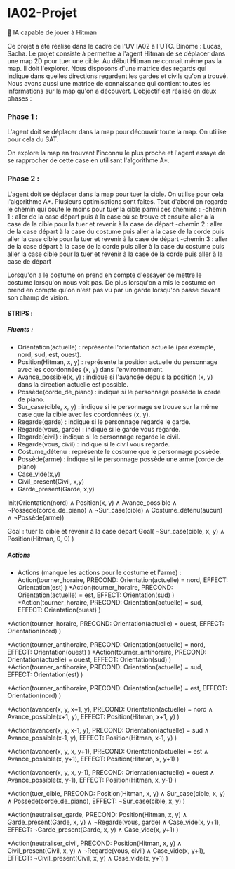 # IA02-Projet
:robot: IA capable de jouer à Hitman

Ce projet a été réalisé dans le cadre de l'UV IA02 à l'UTC.
Binôme : Lucas, Sacha.
Le projet consiste à permettre à l'agent Hitman de se déplacer dans une map 2D pour tuer une cible.
Au début Hitman ne connait même pas la map. Il doit l'explorer.
Nous disposons d'une matrice des regards qui indique dans quelles directions regardent les gardes et civils 
qu'on a trouvé.
Nous avons aussi une matrice de connaissance qui contient toutes les informations sur la map qu'on a découvert.
L'objectif est réalisé en deux phases : 

### Phase 1 :
L'agent doit se déplacer dans la map pour découvrir toute la map.
On utilise pour cela du SAT.

On explore la map en trouvant l'inconnu le plus proche et l'agent essaye de se rapprocher de cette case
en utilisant l'algorithme A*.



### Phase 2 :
L'agent doit se déplacer dans la map pour tuer la cible.
On utilise pour cela l'algorithme A*. Plusieurs optimisations sont faites.
Tout d'abord on regarde le chemin qui coute le moins pour tuer la cible parmi ces chemins :
-chemin 1 : aller de la case départ puis à la case où se trouve et ensuite aller à la case de la cible pour la tuer et revenir à la case de départ
-chemin 2 : aller de la case départ à la case du costume puis aller à la case de la corde puis aller la case cible pour la tuer et revenir à la case de départ
-chemin 3 : aller de la case départ à la case de la corde puis aller à la case du costume puis aller la case cible pour la tuer et revenir à la case de la corde puis aller à la case de départ

Lorsqu'on a le costume on prend en compte d'essayer de mettre le costume lorsqu'on nous voit pas. 
De plus lorsqu'on a mis le costume on prend en compte qu'on n'est pas vu par un garde lorsqu'on passe devant
son champ de vision.

#### STRIPS :
##### Fluents :

* Orientation(actuelle) : représente l'orientation actuelle (par exemple, nord, sud, est, ouest).
* Position(Hitman, x, y) : représente la position actuelle du personnage avec les coordonnées (x, y) dans l'environnement.
* Avance_possible(x, y) : indique si l'avancée depuis la position (x, y) dans la direction actuelle est possible.
* Possède(corde_de_piano) : indique si le personnage possède la corde de piano.
* Sur_case(cible, x, y) : indique si le personnage se trouve sur la même case que la cible avec les coordonnées (x, y).
* Regarde(garde) : indique si le personnage regarde le garde.
* Regarde(vous, garde) : indique si le garde vous regarde.
* Regarde(civil) : indique si le personnage regarde le civil.
* Regarde(vous, civil) : indique si le civil vous regarde.
* Costume_détenu : représente le costume que le personnage possède.
* Possède(arme) : indique si le personnage possède une arme (corde de piano)
* Case_vide(x,y)
* Civil_present(Civil, x,y)
* Garde_present(Garde, x,y)






Init(Orientation(nord) ∧ Position(x, y) ∧ Avance_possible ∧ ¬Possède(corde_de_piano) ∧ ¬Sur_case(cible) ∧ Costume_détenu(aucun) ∧ ¬Possède(arme))


Goal : tuer la cible et revenir à la case départ
Goal(
¬Sur_case(cible, x, y) ∧ Position(Hitman, 0, 0)
)

##### Actions 
* Actions (manque les actions pour le costume et l'arme) : 
    Action(tourner_horaire,
    PRECOND: Orientation(actuelle) = nord,
    EFFECT: Orientation(est)
    )
*Action(tourner_horaire,
PRECOND: Orientation(actuelle) = est,
EFFECT: Orientation(sud)
)
*Action(tourner_horaire,
PRECOND: Orientation(actuelle) = sud,
EFFECT: Orientation(ouest)
)

*Action(tourner_horaire,
PRECOND: Orientation(actuelle) = ouest,
EFFECT: Orientation(nord)
)

*Action(tourner_antihoraire,
PRECOND: Orientation(actuelle) = nord,
EFFECT: Orientation(ouest)
)
*Action(tourner_antihoraire,
PRECOND: Orientation(actuelle) = ouest,
EFFECT: Orientation(sud)
)
*Action(tourner_antihoraire,
PRECOND: Orientation(actuelle) = sud,
EFFECT: Orientation(est)
)

*Action(tourner_antihoraire,
PRECOND: Orientation(actuelle) = est,
EFFECT: Orientation(nord)
)

*Action(avancer(x, y, x+1, y),
PRECOND: Orientation(actuelle) = nord ∧ Avance_possible(x+1, y),
EFFECT: Position(Hitman, x+1, y)
)

*Action(avancer(x, y, x-1, y),
PRECOND: Orientation(actuelle) = sud ∧ Avance_possible(x-1, y),
EFFECT: Position(Hitman, x-1, y)
)

*Action(avancer(x, y, x, y+1),
PRECOND: Orientation(actuelle) = est ∧ Avance_possible(x, y+1),
EFFECT: Position(Hitman, x, y+1)
)

*Action(avancer(x, y, x, y-1),
PRECOND: Orientation(actuelle) = ouest ∧ Avance_possible(x, y-1),
EFFECT: Position(Hitman, x, y-1)
)

*Action(tuer_cible,
PRECOND: Position(Hitman, x, y) ∧ Sur_case(cible, x, y) ∧ Possède(corde_de_piano),
EFFECT: ¬Sur_case(cible, x, y)
)

*Action(neutraliser_garde,
PRECOND: Position(Hitman, x, y) ∧ Garde_present(Garde, x, y) ∧ ¬Regarde(vous, garde) ∧ Case_vide(x, y+1),
EFFECT: ¬Garde_present(Garde, x, y) ∧ Case_vide(x, y+1)
)

*Action(neutraliser_civil,
PRECOND: Position(Hitman, x, y) ∧ Civil_present(Civil, x, y) ∧ ¬Regarde(vous, civil) ∧ Case_vide(x, y+1),
EFFECT: ¬Civil_present(Civil, x, y) ∧ Case_vide(x, y+1)
)
